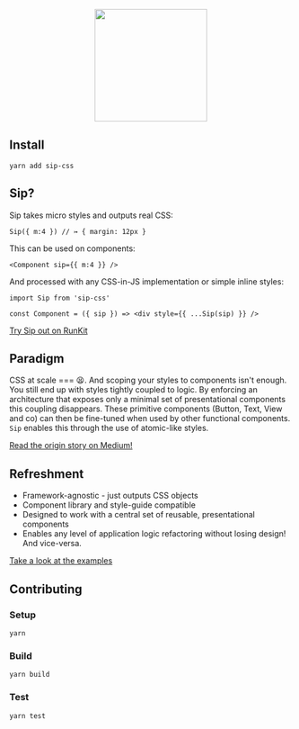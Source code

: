 <p align='center'>
  <img src='https://cloud.githubusercontent.com/assets/1913316/24197195/9ff384d4-0ef8-11e7-9243-180af29e9988.png' width='200'/>
</p>

## Install

```
yarn add sip-css
```

## Sip?

Sip takes micro styles and outputs real CSS:
```
Sip({ m:4 }) // ↣ { margin: 12px }
```

This can be used on components:
```
<Component sip={{ m:4 }} />
```

And processed with any CSS-in-JS implementation or simple inline styles:
```
import Sip from 'sip-css'

const Component = ({ sip }) => <div style={{ ...Sip(sip) }} />
```

[Try Sip out on RunKit](https://runkit.com/lukehedger/58d2583741f5d300146c47ed)

## Paradigm

CSS at scale === 😫. And scoping your styles to components isn't enough. You still end up with styles tightly coupled to logic. By enforcing an architecture that exposes only a minimal set of presentational components this coupling disappears. These primitive components (Button, Text, View and co) can then be fine-tuned when used by other functional components. `Sip` enables this through the use of atomic-like styles.

[Read the origin story on Medium!](https://medium.com/@level_out/truly-reusable-css-f9399e66d40a)

## Refreshment

- Framework-agnostic - just outputs CSS objects
- Component library and style-guide compatible
- Designed to work with a central set of reusable, presentational components
- Enables any level of application logic refactoring without losing design! And vice-versa.

[Take a look at the examples](examples/)

## Contributing

### Setup
```
yarn
```

### Build
```
yarn build
```

### Test
```
yarn test
```
